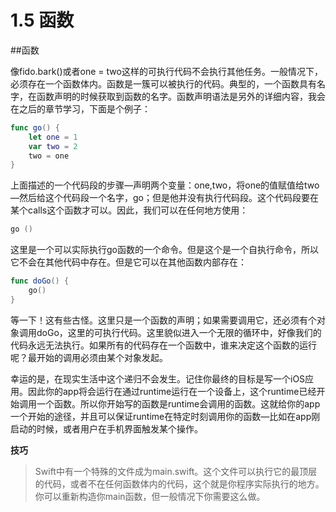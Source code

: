 # 1.5 函数

##函数

像fido.bark()或者one = two这样的可执行代码不会执行其他任务。一般情况下，必须存在一个函数体内。函数是一簇可以被执行的代码。典型的，一个函数具有名字，在函数声明的时候获取到函数的名字。函数声明语法是另外的详细内容，我会在之后的章节学习，下面是个例子：
```swift
func go() {
	let one = 1
	var two = 2
	two = one
}
```
上面描述的一个代码段的步骤—声明两个变量：one,two，将one的值赋值给two—然后给这个代码段一个名字，go；但是他并没有执行代码段。这个代码段要在某个calls这个函数才可以。因此，我们可以在任何地方使用：
```swift
go ()
```
这里是一个可以实际执行go函数的一个命令。但是这个是一个自执行命令，所以它不会在其他代码中存在。但是它可以在其他函数内部存在：
```swift
func doGo() {
	go()
}
```
等一下！这有些古怪。这里只是一个函数的声明；如果需要调用它，还必须有个对象调用doGo，这里的可执行代码。这里貌似进入一个无限的循环中，好像我们的代码永远无法执行。如果所有的代码存在一个函数中，谁来决定这个函数的运行呢？最开始的调用必须由某个对象发起。

幸运的是，在现实生活中这个递归不会发生。记住你最终的目标是写一个iOS应用。因此你的app将会运行在通过runtime运行在一个设备上，这个runtime已经开始调用一个函数。所以你开始写的函数是runtime会调用的函数。这就给你的app一个开始的途径，并且可以保证runtime在特定时刻调用你的函数—比如在app刚启动的时候，或者用户在手机界面触发某个操作。

**技巧**


> Swift中有一个特殊的文件成为main.swift。这个文件可以执行它的最顶层的代码，或者不在任何函数体内的代码，这个就是你程序实际执行的地方。你可以重新构造你main函数，但一般情况下你需要这么做。

